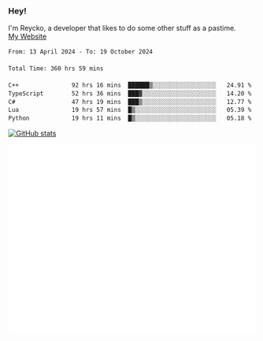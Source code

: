 ### Hey!
I'm Reycko, a developer that likes to do some other stuff as a pastime.  
[My Website](https://reycko.root.sx)

<!--START_SECTION:wakasection-->

```txt
From: 13 April 2024 - To: 19 October 2024

Total Time: 360 hrs 59 mins

C++               92 hrs 16 mins  ██████▒░░░░░░░░░░░░░░░░░░   24.91 %
TypeScript        52 hrs 36 mins  ███▓░░░░░░░░░░░░░░░░░░░░░   14.20 %
C#                47 hrs 19 mins  ███▒░░░░░░░░░░░░░░░░░░░░░   12.77 %
Lua               19 hrs 57 mins  █▒░░░░░░░░░░░░░░░░░░░░░░░   05.39 %
Python            19 hrs 11 mins  █▒░░░░░░░░░░░░░░░░░░░░░░░   05.18 %
```

<!--END_SECTION:wakasection-->

[![GitHub stats](https://github-readme-stats.vercel.app/api?username=Reycko&show_icons=true&theme=dark&hide_title=true&count_private=true)](https://github.com/anuraghazra/github-readme-stats)

![Metrics](/github-metrics.svg)
